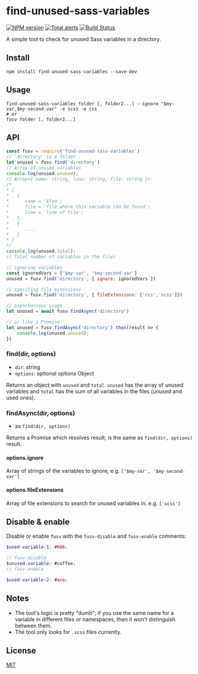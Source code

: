 # find-unused-sass-variables

[![NPM version](https://img.shields.io/npm/v/find-unused-sass-variables.svg)](https://www.npmjs.com/package/find-unused-sass-variables)
[![Total alerts](https://img.shields.io/lgtm/alerts/g/XhmikosR/find-unused-sass-variables.svg?logo=lgtm&logoWidth=18)](https://lgtm.com/projects/g/XhmikosR/find-unused-sass-variables/alerts/)
[![Build Status](https://github.com/XhmikosR/find-unused-sass-variables/workflows/Tests/badge.svg)](https://github.com/XhmikosR/find-unused-sass-variables/actions?workflow=Tests)

A simple tool to check for unused Sass variables in a directory.

## Install

```shell
npm install find-unused-sass-variables --save-dev
```

## Usage

```shell
find-unused-sass-variables folder [, folder2...] --ignore "$my-var,$my-second-var" -e scss -e css
# or
fusv folder [, folder2...]
```

## API

```js
const fusv = require('find-unused-sass-variables')
// 'directory' is a folder
let unused = fusv.find('directory')
// Array of unused variables
console.log(unused.unused);
// Array<{ name: string, line: string, file: string }>
/*
* [
*   {
*      name = '$foo';
*      file = 'file where this variable can be found';
*      line = 'line of file';
*   },
*   {
*      ....
*   }
* ]
*/
console.log(unused.total);
// Total number of variables in the files

// ignoring variables
const ignoredVars = ['$my-var', '$my-second-var']
unused = fusv.find('directory', { ignore: ignoredVars })

// specifing file extensions
unused = fusv.find('directory', { fileExtensions: ['css','scss']})

// asynchornous usage
let unused = await fusv.findAsync('directory')

// or like a Promise
let unused = fusv.findAsync('directory').then(result => {
    console.log(unused.unused);
})

```

### find(dir, options)

* `dir`: string
* `options`: optional options Object

Returns an object with `unused` and `total`. `unused` has the array of unused variables and `total` has the sum of all variables in the files (unused and used ones).

### findAsync(dir, options)

* as `find(dir, options)`

Returns a Promise which resolves result; is the same as `find(dir, options)` result.


#### options.ignore

Array of strings of the variables to ignore, e.g. `['$my-var', '$my-second-var']`

#### options.fileExtensions

Array of file extensions to search for unused variables in. e.g. `['scss']`

## Disable & enable

Disable or enable `fusv` with the `fusv-disable` and `fusv-enable` comments:

```scss
$used-variable-1: #666;

// fusv-disable
$unused-variable: #coffee;
// fusv-enable

$used-variable-2: #ace;
```

## Notes

* The tool's logic is pretty "dumb"; if you use the same name for a variable in different files or namespaces,
  then it won't distinguish between them.
* The tool only looks for `.scss` files currently.

## License

[MIT](LICENSE)
